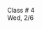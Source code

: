 
<div class="lecture2">
<div class="column_date">

Class # 4 <br>
Wed, 2/6

</div>

<div class="column_materials">
<p markdown="block">


</p>
</div>

<div class="column_assign">
<p markdown="block">


</p>
</div>

</div>
